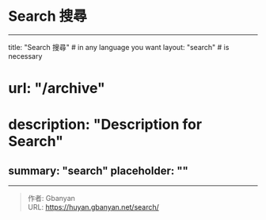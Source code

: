 # Search 搜尋

---
title: "Search 搜尋" # in any language you want
layout: "search" # is necessary
# url: "/archive"
# description: "Description for Search"
summary: "search"
placeholder: ""
---

---

> 作者: Gbanyan  
> URL: https://huyan.gbanyan.net/search/  

